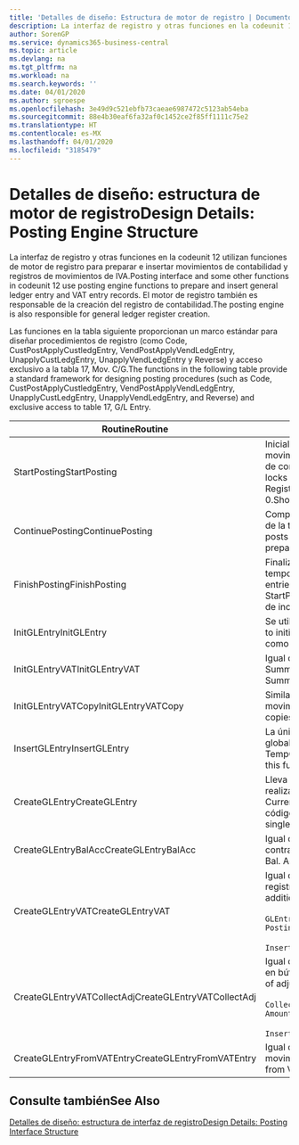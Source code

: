 ```yaml
---
title: 'Detalles de diseño: Estructura de motor de registro | Documentos de Microsoft'
description: La interfaz de registro y otras funciones en la codeunit 12 utilizan funciones de motor de registro para preparar e insertar movimientos de contabilidad y registros de movimientos de IVA. El motor de registro también es responsable de la creación del registro de contabilidad.
author: SorenGP
ms.service: dynamics365-business-central
ms.topic: article
ms.devlang: na
ms.tgt_pltfrm: na
ms.workload: na
ms.search.keywords: ''
ms.date: 04/01/2020
ms.author: sgroespe
ms.openlocfilehash: 3e49d9c521ebfb73caeae6987472c5123ab54eba
ms.sourcegitcommit: 88e4b30eaf6fa32af0c1452ce2f85ff1111c75e2
ms.translationtype: HT
ms.contentlocale: es-MX
ms.lasthandoff: 04/01/2020
ms.locfileid: "3185479"
---
```

# <a name="design-details-posting-engine-structure"></a><span data-ttu-id="ca03c-104">Detalles de diseño: estructura de motor de registro</span><span class="sxs-lookup"><span data-stu-id="ca03c-104">Design Details: Posting Engine Structure</span></span>
<span data-ttu-id="ca03c-105">La interfaz de registro y otras funciones en la codeunit 12 utilizan funciones de motor de registro para preparar e insertar movimientos de contabilidad y registros de movimientos de IVA.</span><span class="sxs-lookup"><span data-stu-id="ca03c-105">Posting interface and some other functions in codeunit 12 use posting engine functions to prepare and insert general ledger entry and VAT entry records.</span></span> <span data-ttu-id="ca03c-106">El motor de registro también es responsable de la creación del registro de contabilidad.</span><span class="sxs-lookup"><span data-stu-id="ca03c-106">The posting engine is also responsible for general ledger register creation.</span></span>  
  
 <span data-ttu-id="ca03c-107">Las funciones en la tabla siguiente proporcionan un marco estándar para diseñar procedimientos de registro (como Code, CustPostApplyCustledgEntry, VendPostApplyVendLedgEntry, UnapplyCustLedgEntry, UnapplyVendLedgEntry y Reverse) y acceso exclusivo a la tabla 17, Mov. C/G.</span><span class="sxs-lookup"><span data-stu-id="ca03c-107">The functions in the following table provide a standard framework for designing posting procedures (such as Code, CustPostApplyCustledgEntry, VendPostApplyVendLedgEntry, UnapplyCustLedgEntry, UnapplyVendLedgEntry, and Reverse) and exclusive access to table 17, G/L Entry.</span></span>  
  
|<span data-ttu-id="ca03c-108">Routine</span><span class="sxs-lookup"><span data-stu-id="ca03c-108">Routine</span></span>|<span data-ttu-id="ca03c-109">Descripción</span><span class="sxs-lookup"><span data-stu-id="ca03c-109">Description</span></span>|  
|-------------|---------------------------------------|  
|<span data-ttu-id="ca03c-110">StartPosting</span><span class="sxs-lookup"><span data-stu-id="ca03c-110">StartPosting</span></span>|<span data-ttu-id="ca03c-111">Inicializa el búfer de registro TempGLEntryBuf, bloquea las tablas de movimientos de contabilidad y de IVA e inicializa el periodo contable, el registro de contabilidad y el tipo de cambio.</span><span class="sxs-lookup"><span data-stu-id="ca03c-111">Initializes posting buffer TempGLEntryBuf, locks G/L Entry and VAT Entry tables, and initializes Accounting Period, G/L Register, and Exchange Rate.</span></span> <span data-ttu-id="ca03c-112">Si se le llama solo una vez, NextEntryNo es 0.</span><span class="sxs-lookup"><span data-stu-id="ca03c-112">Should be called only once, then NextEntryNo is 0.</span></span>|  
|<span data-ttu-id="ca03c-113">ContinuePosting</span><span class="sxs-lookup"><span data-stu-id="ca03c-113">ContinuePosting</span></span>|<span data-ttu-id="ca03c-114">Comprueba y registra el IVA no realizado para el incremento NextTransactionNo de la transacción anterior y prepara el registro de la línea siguiente.</span><span class="sxs-lookup"><span data-stu-id="ca03c-114">Checks and posts unrealized VAT for previous transaction increment NextTransactionNo and prepares post of next line.</span></span>|  
|<span data-ttu-id="ca03c-115">FinishPosting</span><span class="sxs-lookup"><span data-stu-id="ca03c-115">FinishPosting</span></span>|<span data-ttu-id="ca03c-116">Finaliza el registro insertando los movimientos de contabilidad desde el búfer temporal a la tabla de la base de datos.</span><span class="sxs-lookup"><span data-stu-id="ca03c-116">Completes posting by inserting G/L entries from temporary buffer into database table.</span></span> <span data-ttu-id="ca03c-117">Se utiliza siempre con StartPosting.</span><span class="sxs-lookup"><span data-stu-id="ca03c-117">Always used together with StartPosting.</span></span> <span data-ttu-id="ca03c-118">Comprueba la presencia de inconsistencias.</span><span class="sxs-lookup"><span data-stu-id="ca03c-118">Checks for inconsistencies.</span></span>|  
|<span data-ttu-id="ca03c-119">InitGLEntry</span><span class="sxs-lookup"><span data-stu-id="ca03c-119">InitGLEntry</span></span>|<span data-ttu-id="ca03c-120">Se utiliza para inicializar un nuevo movimiento de contabilidad para la línea</span><span class="sxs-lookup"><span data-stu-id="ca03c-120">Used to initialize new G/L entry for Gen.</span></span> <span data-ttu-id="ca03c-121">de diario general.</span><span class="sxs-lookup"><span data-stu-id="ca03c-121">Jnl Line.</span></span> <span data-ttu-id="ca03c-122">Devuelve GLEntry como parámetro.</span><span class="sxs-lookup"><span data-stu-id="ca03c-122">Returns GLEntry as parameter.</span></span>|  
|<span data-ttu-id="ca03c-123">InitGLEntryVAT</span><span class="sxs-lookup"><span data-stu-id="ca03c-123">InitGLEntryVAT</span></span>|<span data-ttu-id="ca03c-124">Igual que InitGLEntry, pero también asigna Cta. contrapartida y SummarizeVAT.</span><span class="sxs-lookup"><span data-stu-id="ca03c-124">Same as InitGLEntry, but also assigns Bal. Account No. and SummarizeVAT.</span></span>|  
|<span data-ttu-id="ca03c-125">InitGLEntryVATCopy</span><span class="sxs-lookup"><span data-stu-id="ca03c-125">InitGLEntryVATCopy</span></span>|<span data-ttu-id="ca03c-126">Similar a InitGLEntryVAT, pero también copia datos de grupos de registro desde movimientos de IVA antes de SummarizeVAT.</span><span class="sxs-lookup"><span data-stu-id="ca03c-126">Similar to InitGLEntryVAT, but also copies posting groups data from VAT Entry before SummarizeVAT.</span></span>|  
|<span data-ttu-id="ca03c-127">InsertGLEntry</span><span class="sxs-lookup"><span data-stu-id="ca03c-127">InsertGLEntry</span></span>|<span data-ttu-id="ca03c-128">La única función que inserta el movimiento de contabilidad general en la tabla global TempGLEntryBuf.</span><span class="sxs-lookup"><span data-stu-id="ca03c-128">The only function that inserts G/L entry into global TempGLEntryBuf table.</span></span> <span data-ttu-id="ca03c-129">Utilice siempre esta función para insertar.</span><span class="sxs-lookup"><span data-stu-id="ca03c-129">Always use this function for insert.</span></span>|  
|<span data-ttu-id="ca03c-130">CreateGLEntry</span><span class="sxs-lookup"><span data-stu-id="ca03c-130">CreateGLEntry</span></span>|<span data-ttu-id="ca03c-131">Lleva a cabo una acción InitGLEntry, asigna un importe adicional de divisa y realiza una acción InsertGLEntry.</span><span class="sxs-lookup"><span data-stu-id="ca03c-131">Performs an InitGLEntry, assigns Additional Currency Amount, and then performs InsertGLEntry.</span></span> <span data-ttu-id="ca03c-132">Reemplaza varias líneas de código con una sola llamada a función.</span><span class="sxs-lookup"><span data-stu-id="ca03c-132">Replaces several lines of code with a single function call.</span></span>|  
|<span data-ttu-id="ca03c-133">CreateGLEntryBalAcc</span><span class="sxs-lookup"><span data-stu-id="ca03c-133">CreateGLEntryBalAcc</span></span>|<span data-ttu-id="ca03c-134">Igual que CreateGLEntry, pero también asigna Tipo contrapartida y Cta. contrapartida.</span><span class="sxs-lookup"><span data-stu-id="ca03c-134">Same as CreateGLEntry, but also assigns Bal. Account Type and Bal. Account No.</span></span>|  
|<span data-ttu-id="ca03c-135">CreateGLEntryVAT</span><span class="sxs-lookup"><span data-stu-id="ca03c-135">CreateGLEntryVAT</span></span>|<span data-ttu-id="ca03c-136">Igual que CreateGLEntry, pero con procesamiento adicional para grupos de registro y guardado en búfer temporal de IVA:</span><span class="sxs-lookup"><span data-stu-id="ca03c-136">Same as CreateGLEntry, but with additional processing for posting groups and saving to temporary VAT buffer:</span></span><br /><br /> `GLEntry.CopyPostingGroupsFromDtldCVBuf(DtldCVLedgEntryBuf,GenJnlLine."Gen. Posting Type");`<br /><br /> `InsertVATEntriesFromTemp(DtldCVLedgEntryBuf,GLEntry);`|  
|<span data-ttu-id="ca03c-137">CreateGLEntryVATCollectAdj</span><span class="sxs-lookup"><span data-stu-id="ca03c-137">CreateGLEntryVATCollectAdj</span></span>|<span data-ttu-id="ca03c-138">Igual que CreateGLEntry, pero con recopilación adicional de ajustes y guardado en búfer temporal de IVA:</span><span class="sxs-lookup"><span data-stu-id="ca03c-138">Same as CreateGLEntry, but with additional collection of adjustments and saving to temporary VAT buffer:</span></span><br /><br /> `CollectAdjustment(AdjAmount,GLEntry.Amount,GLEntry."Additional-Currency Amount",OriginalDateSet);`<br /><br /> `InsertVATEntriesFromTemp(DtldCVLedgEntryBuf,GLEntry);`|  
|<span data-ttu-id="ca03c-139">CreateGLEntryFromVATEntry</span><span class="sxs-lookup"><span data-stu-id="ca03c-139">CreateGLEntryFromVATEntry</span></span>|<span data-ttu-id="ca03c-140">Igual que CreateGLEntry, pero también copia grupos de registro desde movimientos de IVA.</span><span class="sxs-lookup"><span data-stu-id="ca03c-140">Same as CreateGLEntry, but also copies posting groups from VAT entry.</span></span>|  
  
## <a name="see-also"></a><span data-ttu-id="ca03c-141">Consulte también</span><span class="sxs-lookup"><span data-stu-id="ca03c-141">See Also</span></span>  
 [<span data-ttu-id="ca03c-142">Detalles de diseño: estructura de interfaz de registro</span><span class="sxs-lookup"><span data-stu-id="ca03c-142">Design Details: Posting Interface Structure</span></span>](design-details-posting-interface-structure.md)